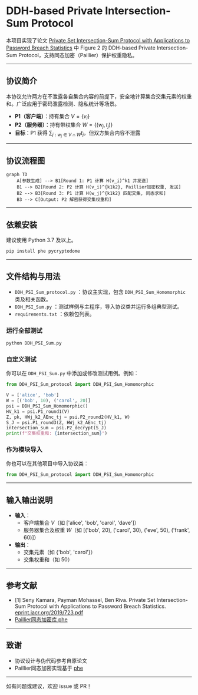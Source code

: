 # DDH-based Private Intersection-Sum Protocol

本项目实现了论文 [Private Set Intersection-Sum Protocol with Applications to Password Breach Statistics](https://eprint.iacr.org/2019/723.pdf) 中 Figure 2 的 DDH-based Private Intersection-Sum Protocol，支持同态加密（Paillier）保护权重隐私。

---

## 协议简介

本协议允许两方在不泄露各自集合内容的前提下，安全地计算集合交集元素的权重和。广泛应用于密码泄露检测、隐私统计等场景。

- **P1（客户端）**：持有集合 $V = \{v_i\}$
- **P2（服务器）**：持有带权集合 $W = \{(w_j, t_j)\}$
- **目标**：P1 获得 $\sum_{j: w_j \in V \cap W} t_j$，但双方集合内容不泄露

---

## 协议流程图

```mermaid
graph TD
    A[参数生成] --> B1[Round 1: P1 计算 H(v_i)^k1 并发送]
    B1 --> B2[Round 2: P2 计算 H(v_i)^{k1k2}, Paillier加密权重, 发送]
    B2 --> B3[Round 3: P1 计算 H(w_j)^{k1k2} 匹配交集, 同态求和]
    B3 --> C[Output: P2 解密获得交集权重和]
```

---

## 依赖安装

建议使用 Python 3.7 及以上。

```bash
pip install phe pycryptodome
```

---

## 文件结构与用法

- `DDH_PSI_Sum_protocol.py` ：协议主实现，包含 `DDH_PSI_Sum_Homomorphic` 类及相关函数。
- `DDH_PSI_Sum.py` ：测试样例与主程序，导入协议类并运行多组典型测试。
- `requirements.txt` ：依赖包列表。

### 运行全部测试

```bash
python DDH_PSI_Sum.py
```

### 自定义测试

你可以在 `DDH_PSI_Sum.py` 中添加或修改测试用例。例如：

```python
from DDH_PSI_Sum_protocol import DDH_PSI_Sum_Homomorphic

V = ['alice', 'bob']
W = [('bob', 10), ('carol', 20)]
psi = DDH_PSI_Sum_Homomorphic()
HV_k1 = psi.P1_round1(V)
Z, pk, HWj_k2_AEnc_tj = psi.P2_round2(HV_k1, W)
S_J = psi.P1_round3(Z, HWj_k2_AEnc_tj)
intersection_sum = psi.P2_decrypt(S_J)
print(f"交集权重和: {intersection_sum}")
```

### 作为模块导入

你也可以在其他项目中导入协议类：

```python
from DDH_PSI_Sum_protocol import DDH_PSI_Sum_Homomorphic
```

---

## 输入输出说明

- **输入**：
    - 客户端集合 $V$（如 ['alice', 'bob', 'carol', 'dave']）
    - 服务器集合及权重 $W$（如 [('bob', 20), ('carol', 30), ('eve', 50), ('frank', 60)]）
- **输出**：
    - 交集元素（如 {'bob', 'carol'}）
    - 交集权重和（如 50）

---

## 参考文献

- [1] Seny Kamara, Payman Mohassel, Ben Riva. Private Set Intersection-Sum Protocol with Applications to Password Breach Statistics. [eprint.iacr.org/2019/723.pdf](https://eprint.iacr.org/2019/723.pdf)
- [Paillier同态加密库 phe](https://github.com/data61/python-paillier)

---

## 致谢

- 协议设计与伪代码参考自原论文
- Paillier同态加密实现基于 [phe](https://github.com/data61/python-paillier)

---

如有问题或建议，欢迎 issue 或 PR！ 